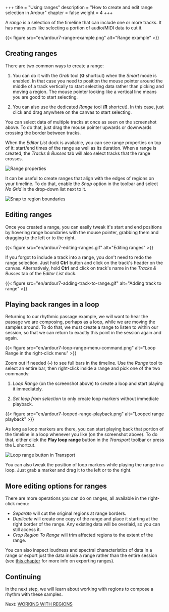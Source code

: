+++
title = "Using ranges"
description = "How to create and edit range selection in Ardour"
chapter = false
weight = 4
+++

A _range_ is a selection of the timeline that can include one or more tracks. It
has many uses like selecting a portion of audio/MIDI data to cut it.

{{< figure src="en/ardour7-range-example.png" alt="Range example" >}}

## Creating ranges

There are two common ways to create a range:

1. You can do it with the _Grab_ tool (**G** shortcut) when the _Smart_ mode is
enabled. In that case you need to position the mouse pointer around the middle
of a track vertically to start selecting data rather than picking and moving a
region. The mouse pointer looking like a vertical line means you are good to
start selecting.

2. You can also use the dedicated _Range_ tool (**R** shortcut). In this case,
just click and drag anywhere on the canvas to start selecting.

You can select data of multiple tracks at once as seen on the screenshot above.
To do that, just drag the mouse pointer upwards or downwards crossing the
border between tracks.

When the _Editor List_ dock is available, you can see range properties on top of
it: start/end times of the range as well as its duration. When a range is
created, the _Tracks & Busses_ tab will also select tracks that the range
crosses.

![Range properties](en/ardour7-range-properties.png?height=60vh)

It can be useful to create ranges that align with the edges of regions on your
timeline. To do that, enable the _Snap_ option in the toolbar and select _No
Grid_ in the drop-down list next to it.

![Snap to region boundaries](en/ardour7-snap-to-region-boundaries.png?width=10vw)

## Editing ranges

Once you created a range, you can easily tweak it's start and end positions by
hovering range boundaries with the mouse pointer, grabbing them and dragging to
the left or to the right.

{{< figure src="en/ardour7-editing-ranges.gif" alt="Editing ranges" >}}

If you forgot to include a track into a range, you don't need to redo the range
selection. Just hold **Ctrl** button and click on the track's header on the
canvas. Alternatively, hold **Ctrl** and click on track's name in the _Tracks &
Busses_ tab of the _Editor List_ dock.

{{< figure src="en/ardour7-adding-track-to-range.gif" alt="Adding track to range" >}}

## Playing back ranges in a loop

Returning to our rhythmic passage example, we will want to hear the passage we
are composing, perhaps as a loop, while we are moving the samples around. To do
that, we must create a range to listen to within our session, so that we can
return to exactly this point in the session again and again.

{{< figure src="en/ardour7-loop-range-menu-command.png" alt="Loop Range in the right-click menu" >}}

Zoom out if needed (**-**) to see full bars in the timeline. Use the _Range_
tool to select an entire bar, then right-click inside a range and pick one of
the two commands:

1. _Loop Range_ (on the screenshot above) to create a loop and start playing it
immediately.

2. _Set loop from selection_ to only create loop markers without immediate
playback.

{{< figure src="en/ardour7-looped-range-playback.png" alt="Looped range playback" >}}

As long as loop markers are there, you can start playing back that portion of
the timeline in a loop whenever you like (on the screenshot above). To do that,
either click the **Play loop range** button in the _Transport_ toolbar or press
the **L** shortcut.

![Loop range button in Transport](en/ardour7-play-loop-range-button.png?width=35vw)

You can also tweak the position of loop markers while playing the range in a
loop. Just grab a marker and drag it to the left or to the right.

## More editing options for ranges

There are more operations you can do on ranges, all available in the right-click
menu:

- _Separate_ will cut the original regions at range borders.
- _Duplicate_ will create one copy of the range and place it starting at the
right border of the range. Any existing data will be overlaid, so you can still
access it.
- _Crop Region To Range_ will trim affected regions to the extent of the range.

You can also inspect loudness and spectral characteristics of data in a range or
export just the data inside a range rather than the entire session (see [this
chapter](../../exporting-sessions/exporting-a-range/) for more info on exporting
ranges).

## Continuing

In the next step, we will learn about working with regions to compose a rhythm
with these samples.

Next: [WORKING WITH REGIONS](../working-with-regions)
